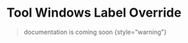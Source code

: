 <show-structure for="chapter,procedure,tab,def"/>

# Tool Windows Label Override

> documentation is coming soon
{style="warning"}

